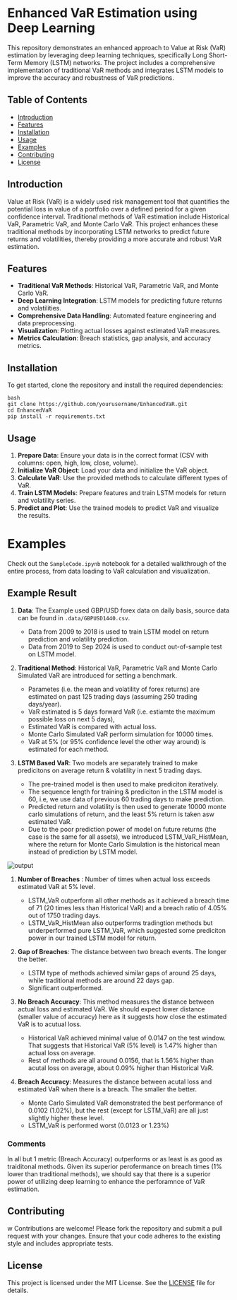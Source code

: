 # Enhanced VaR Estimation using Deep Learning

This repository demonstrates an enhanced approach to Value at Risk (VaR) estimation by leveraging deep learning techniques, specifically Long Short-Term Memory (LSTM) networks. The project includes a comprehensive implementation of traditional VaR methods and integrates LSTM models to improve the accuracy and robustness of VaR predictions.

## Table of Contents

- [Introduction](#introduction)
- [Features](#features)
- [Installation](#installation)
- [Usage](#usage)
- [Examples](#examples)
- [Contributing](#contributing)
- [License](#license)

## Introduction

Value at Risk (VaR) is a widely used risk management tool that quantifies the potential loss in value of a portfolio over a defined period for a given confidence interval. Traditional methods of VaR estimation include Historical VaR, Parametric VaR, and Monte Carlo VaR. This project enhances these traditional methods by incorporating LSTM networks to predict future returns and volatilities, thereby providing a more accurate and robust VaR estimation.

## Features

- **Traditional VaR Methods**: Historical VaR, Parametric VaR, and Monte Carlo VaR.
- **Deep Learning Integration**: LSTM models for predicting future returns and volatilities.
- **Comprehensive Data Handling**: Automated feature engineering and data preprocessing.
- **Visualization**: Plotting actual losses against estimated VaR measures.
- **Metrics Calculation**: Breach statistics, gap analysis, and accuracy metrics.

## Installation

To get started, clone the repository and install the required dependencies:
```
bash
git clone https://github.com/yourusername/EnhancedVaR.git
cd EnhancedVaR
pip install -r requirements.txt
```

## Usage

1. **Prepare Data**: Ensure your data is in the correct format (CSV with columns: open, high, low, close, volume).
2. **Initialize VaR Object**: Load your data and initialize the VaR object.
3. **Calculate VaR**: Use the provided methods to calculate different types of VaR.
4. **Train LSTM Models**: Prepare features and train LSTM models for return and volatility series.
5. **Predict and Plot**: Use the trained models to predict VaR and visualize the results.

# Examples

Check out the `SampleCode.ipynb` notebook for a detailed walkthrough of the entire process, from data loading to VaR calculation and visualization.

## Example Result

1. **Data**: The Example used GBP/USD forex data on daily basis, source data can be found in `.data/GBPUSD1440.csv`.
     -  Data from 2009 to 2018 is used to train LSTM model on return prediction and volatility prediction.
     -  Data from 2019 to Sep 2024 is used to conduct out-of-sample test on LSTM model.
       
2. **Traditional Method**: Historical VaR, Parametric VaR and Monte Carlo Simulated VaR are introduced for setting a benchmark.
     -  Parametes (i.e. the mean and volatility of forex returns) are estimated on past 125 trading days (assuming 250 trading days/year).
     -  VaR estimated is 5 days forward VaR (i.e. estiamte the maximum possible loss on next 5 days),
     -  Estimated VaR is compared with actual loss.
     -  Monte Carlo Simulated VaR perform simulation for 10000 times.
     -  VaR at 5% (or 95% confidence level the other way around) is estimated for each method.
       
3. **LSTM Based VaR**: Two models are separately trained to make predicitons on average return & volatility in next 5 trading days.
     -  The pre-trained model is then used to make prediciton iteratively.
     -  The sequence length for training & prediciton in the LSTM model is 60, i.e, we use data of previous 60 trading days to make prediction.
     -  Predicted return and volatility is then used to generate 10000 monte carlo simulations of return, and the least 5% return is taken asw estimated VaR.
     -  Due to the poor prediction power of model on future returns (the case is the same for all assets), we introduced LSTM_VaR_HistMean, where the return for Monte Carlo Simulation is the historical mean instead of prediction by LSTM model.

![output](https://github.com/user-attachments/assets/43609a44-776a-464e-aec8-f4e2aea5491a)

 1. **Number of Breaches** : Number of times when actual loss exceeds estimated VaR at 5% level.
     * LSTM_VaR outperform all other methods as it achieved a breach time of 71 (20 times less than Historical VaR) and a breach ratio of 4.05% out of 1750 trading days.
     * LSTM_VaR_HistMean also outperforms tradingtion methods but underperformed pure LSTM_VaR, which suggested some prediciton power in our trained LSTM model for return.
  
 2. **Gap of Breaches**: The distance between two breach events. The longer the better.
     * LSTM type of methods achieved similar gaps of around 25 days, while traditional methods are around 22 days gap.
     * Significant outperformed.
     
 3. **No Breach Accuracy**: This method measures the distance between actual loss and estimated VaR. We should expect lower distance (smaller value of accuracy) here as it suggests how close the estimated VaR is to acutual loss.
     * Historical VaR achieved minimal value of 0.0147 on the test window. That suggests that Historical VaR (5% level) is 1.47% higher than actual loss on average.
     * Rest of methods are all around 0.0156, that is 1.56% higher than acutal loss on average, about 0.09% higher than Historical VaR.
     
 4. **Breach Accuracy**: Measures the distance between acutal loss and estimated VaR when there is a breach. The smaller the better.
     * Monte Carlo Simulated VaR demonstrated the best performance of 0.0102 (1.02%), but the rest (except for LSTM_VaR) are all just slightly higher these level.
     * LSTM_VaR is performed worst (0.0123 or 1.23%)

### **Comments**
In all but 1 metric (Breach Accuracy) outperforms or as least is as good as traiditonal methods.
Given its superior perofermance on breach times (1% lower than traditional methods), we should say that there is a superior power of utilizing deep learning to enhance the perforamnce of VaR estimation.


## Contributing
w
Contributions are welcome! Please fork the repository and submit a pull request with your changes. Ensure that your code adheres to the existing style and includes appropriate tests.

## License

This project is licensed under the MIT License. See the [LICENSE](LICENSE) file for details.

